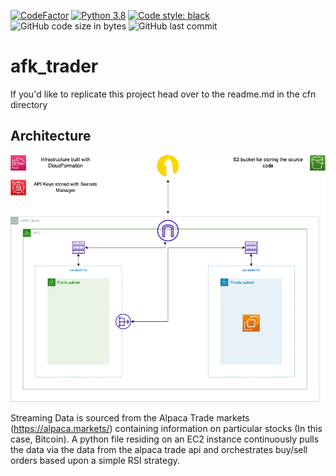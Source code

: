 [![CodeFactor](https://www.codefactor.io/repository/github/dylanzenner/afk_trader/badge)](https://www.codefactor.io/repository/github/dylanzenner/afk_trader)
[![Python 3.8](https://img.shields.io/badge/python-3.8-blue.svg)](https://www.python.org/downloads/release/python-360/)
[![Code style: black](https://img.shields.io/badge/code%20style-black-000000.svg)](https://github.com/psf/black)
![GitHub code size in bytes](https://img.shields.io/github/languages/code-size/dylanzenner/afk_trader)
![GitHub last commit](https://img.shields.io/github/last-commit/dylanzenner/afk_trader)



# afk_trader
 If you'd like to replicate this project head over to the readme.md in the cfn directory
 
 
 ## Architecture
![](architecture_diagram.png)

Streaming Data is sourced from the Alpaca Trade markets (https://alpaca.markets/) containing information on particular stocks (In this case, Bitcoin). A python file residing on an EC2 instance continuously pulls the data via the data from the alpaca trade api and orchestrates buy/sell orders based upon a simple RSI strategy.
